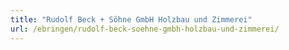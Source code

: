 ```yaml
---
title: "Rudolf Beck + Söhne GmbH Holzbau und Zimmerei"
url: /ebringen/rudolf-beck-soehne-gmbh-holzbau-und-zimmerei/
---
```

